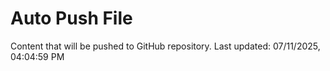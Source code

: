 # Auto Push File

Content that will be pushed to GitHub repository.
Last updated: 07/11/2025, 04:04:59 PM